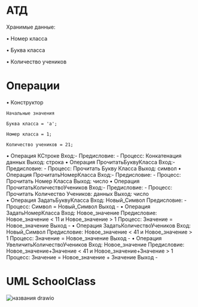 # АТД
Хранимые данные:

•	Номер класса

•	Буква класса

•	Количество учеников


# Операции
•	Конструктор

    Начальные значения
    
    Буква класса = 'а';
    
    Номер класса = 1;
    
    Количество учеников = 21;
    
•	Операция КСтроке Вход:- Предисловие: - Процесс: Конкатенация данных Выход: строка
•	Операция ПрочитатьБуквуКласса Вход:- Предисловие: - Процесс: Прочитать Букву Класса Выход: символ
•	Операция ПрочитатьНомерКласса Вход:- Предисловие: - Процесс: Прочитать Номер Класса Выход: число
•	Операция ПрочитатьКоличествоУчеников Вход:- Предисловие: - Процесс: Прочитать Количество Учеников: данных Выход: число   
•   Операция ЗадатьБуквуКласса Вход: Новый_Символ Предисловие: - Процесс: Символ = Новый_Символ Выход -
•   Операция ЗадатьНомерКласса Вход: Новое_значение Предисловие: Новое_значение < 11 и  Новое_значение > 1 Процесс: Значение = Новое_значение Выход -
•   Операция ЗадатьКоличествоУчеников Вход: Новый_Символ Предисловие: Новое_значение < 41 и  Новое_значение > 1 Процесс: Значение = Новое_значение Выход -
•   Операция УвеличитьКоличествоУчеников Вход: Новое_значение Предисловие: Новое_значение+Значение < 41 и  Новое_значение+Значение > 1 Процесс: Значение = Новое_значение + Значение Выход -

# UML SchoolClass

![названия drawio](https://github.com/Apo1on/Class/assets/147008115/5ccf9d4f-01c0-4a27-8a7a-01cf6a1e5c8f)


